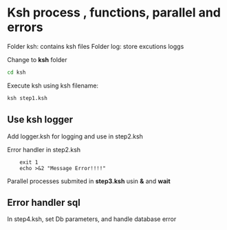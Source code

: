 # Ksh process , functions, parallel and errors

Folder ksh: contains ksh files
Folder log: store excutions loggs

Change to **ksh** folder

```cmd
cd ksh
```

Execute ksh using ksh filename:

```cmd
ksh step1.ksh
```

## Use ksh logger
Add logger.ksh for logging and use in step2.ksh

Error handler in step2.ksh

```ksh
    exit 1
    echo >&2 "Message Error!!!!"
```

Parallel processes submited in **step3.ksh** usin **&** and **wait**

## Error handler sql

In step4.ksh, set Db parameters, and handle database error
